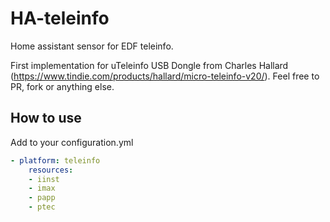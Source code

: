 # HA-teleinfo

Home assistant sensor for EDF teleinfo.

First implementation for uTeleinfo USB Dongle from Charles Hallard (https://www.tindie.com/products/hallard/micro-teleinfo-v20/).
Feel free to PR, fork or anything else.

## How to use

Add to your configuration.yml

```yaml
- platform: teleinfo
	resources:
	- iinst
	- imax
	- papp
	- ptec
```


